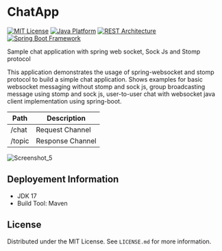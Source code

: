 # ChatApp

[![MIT License][license-shield]][license-url]
[![Java Platform](https://img.shields.io/badge/platform-Java-blue.svg)](https://docs.oracle.com/en/java/)
[![REST Architecture](https://img.shields.io/badge/architecture-REST-5DADE2.svg)](http://www.vogella.com/tutorials/REST/article.html)
[![Spring Boot Framework](https://img.shields.io/badge/framework-Spring%20Boot-brightgreen.svg)](https://projects.spring.io/spring-boot/)

Sample chat application with spring web socket, Sock Js and Stomp protocol

This application demonstrates the usage of spring-websocket and stomp protocol to build a simple chat application. Shows examples for basic websocket messaging without stomp and sock js, group broadcasting message using stomp and sock js, user-to-user chat with websocket java client implementation using spring-boot.


Path	| Description
------------------------- | ------------- 
/chat	| Request Channel
/topic	| Response Channel

![Screenshot_5](https://user-images.githubusercontent.com/43350594/216766271-0b3106ac-9f68-4dd1-b5d6-4b5ba939fffc.png)

## Deployement Information
* JDK 17
* Build Tool: Maven


<!-- LICENSE -->
## License

Distributed under the MIT License. See `LICENSE.md` for more information.


[license-shield]: https://img.shields.io/badge/license-MIT%20License-green.svg
[license-url]: https://github.com/mertbesirli/microservice-app/blob/main/LICENSE

